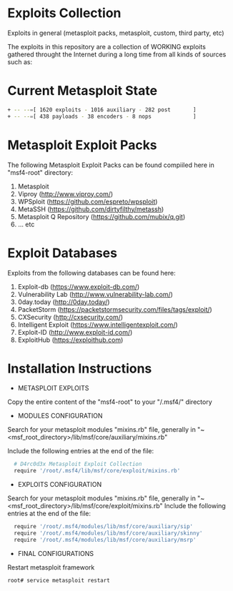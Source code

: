 # Exploits Collection
Exploits in general (metasploit packs, metasploit, custom, third party, etc)

The exploits in this repository are a collection of WORKING exploits gathered throught the Internet during a long time from all kinds of sources such as:

# Current Metasploit State

```bash
+ -- --=[ 1620 exploits - 1016 auxiliary - 282 post       ]
+ -- --=[ 438 payloads - 38 encoders - 8 nops             ]
```

# Metasploit Exploit Packs

The following Metasploit Exploit Packs can be found compiiled here in "msf4-root" directory:

1. Metasploit
2. Viproy (http://www.viproy.com/)
3. WPSploit (https://github.com/espreto/wpsploit)
4. MetaSSH (https://github.com/dirtyfilthy/metassh)
5. Metasploit Q Repository (https://github.com/mubix/q.git)
6. ... etc

# Exploit Databases

Exploits from the following databases can be found here:

1. Exploit-db (https://www.exploit-db.com/)
2. Vulnerability Lab (http://www.vulnerability-lab.com/)
3. 0day.today (http://0day.today/)
4. PacketStorm (https://packetstormsecurity.com/files/tags/exploit/)
5. CXSecurity (http://cxsecurity.com/)
6. Intelligent Exploit (https://www.intelligentexploit.com/)
7. Exploit-ID (http://www.exploit-id.com/)
8. ExploitHub (https://exploithub.com)

# Installation Instructions

- METASPLOIT EXPLOITS

Copy the entire content of the "msf4-root" to your "/.msf4/" directory


- MODULES CONFIGURATION

Search for your metasploit modules "mixins.rb" file, generally in "~<msf_root_directory>/lib/msf/core/auxiliary/mixins.rb" 

Include the following entries at the end of the file:

```bash
  # D4rc0d3x Metasploit Exploit Collection
  require '/root/.msf4/lib/msf/core/exploit/mixins.rb'
```

- EXPLOITS CONFIGURATION

Search for your metasploit modules "mixins.rb" file, generally in "~<msf_root_directory>/lib/msf/core/exploit/mixins.rb" 
Include the following entries at the end of the file:

```bash
  require '/root/.msf4/modules/lib/msf/core/auxiliary/sip'
  require '/root/.msf4/modules/lib/msf/core/auxiliary/skinny'
  require '/root/.msf4/modules/lib/msf/core/auxiliary/msrp'
```

- FINAL CONFIGURATIONS


Restart metasploit framework

```bash
root# service metasploit restart
```
